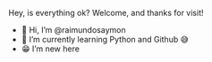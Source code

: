 Hey, is everything ok? Welcome, and thanks for visit!

- 👋 Hi, I’m @raimundosaymon
- 🌱 I’m currently learning Python and Github 😅
- 😁 I’m new here
